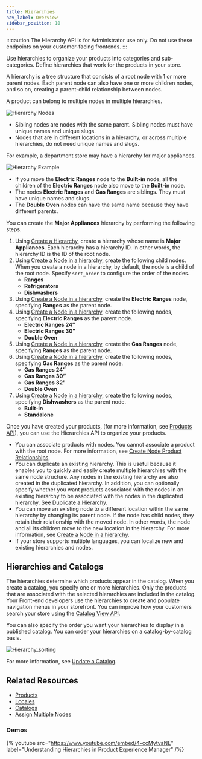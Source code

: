 ```yaml
---
title: Hierarchies
nav_label: Overview
sidebar_position: 10
---
```


:::caution
The Hierarchy API is for Administrator use only. Do not use these endpoints on your customer-facing frontends.
:::

Use hierarchies to organize your products into categories and sub-categories. Define hierarchies that work for the products in your store.

A hierarchy is a tree structure that consists of a root node with 1 or more parent nodes. Each parent node can also have one or more children nodes, and so on, creating a parent-child relationship between nodes. 

A product can belong to multiple nodes in multiple hierarchies. 

![Hierarchy Nodes](/assets/heirarchynodes.png)

- Sibling nodes are nodes with the same parent. Sibling nodes must have unique names and unique slugs.
- Nodes that are in different locations in a hierarchy, or across multiple hierarchies, do not need unique names and slugs.

For example, a department store may have a hierarchy for major appliances.

![Hierarchy Example](/assets/hierarchexample.png)

- If you move the **Electric Ranges** node to the **Built-in** node, all the children of the **Electric Ranges** node also move to the **Built-in** node.
- The nodes **Electric Ranges** and **Gas Ranges** are siblings. They must have unique names and slugs.
- The **Double Oven** nodes can have the same name because they have different parents.

You can create the **Major Appliances** hierarchy by performing the following steps.

1. Using [Create a Hierarchy](/docs/pxm/hierarchies/hierarchies-api/create-a-hierarchy), create a hierarchy whose name is **Major Appliances**. Each hierarchy has a hierarchy ID. In other words, the hierarchy ID is the ID of the root node.
1. Using [Create a Node in a hierarchy](/docs/pxm/hierarchies/nodes-api/create-a-hierarchy-node), create the following child nodes. When you create a node in a hierarchy, by default, the node is a child of the root node. Specify `sort_order` to configure the order of the nodes.
   - **Ranges**
   - **Refrigerators**
   - **Dishwashers**
1. Using [Create a Node in a hierarchy](/docs/pxm/hierarchies/nodes-api/create-a-hierarchy-node), create the **Electric Ranges** node, specifying **Ranges** as the parent node.
1. Using [Create a Node in a hierarchy](/docs/pxm/hierarchies/nodes-api/create-a-hierarchy-node), create the following nodes, specifying **Electric Ranges** as the parent node.
   - **Electric Ranges 24ˮ**
   - **Electric Ranges 30ˮ**
   - **Double Oven**
1. Using [Create a Node in a hierarchy](/docs/pxm/hierarchies/nodes-api/create-a-hierarchy-node), create the **Gas Ranges** node, specifying **Ranges** as the parent node.
1. Using [Create a Node in a hierarchy](/docs/pxm/hierarchies/nodes-api/create-a-hierarchy-node), create the following nodes, specifying **Gas Ranges** as the parent node.
    - **Gas Ranges 24ˮ**
    - **Gas Ranges 30ˮ**
    - **Gas Ranges 32"**
    - **Double Oven**
1. Using [Create a Node in a hierarchy](/docs/pxm/hierarchies/nodes-api/create-a-hierarchy-node), create the following nodes, specifying **Dishwashers** as the parent node.
    - **Built-in**
    - **Standalone**

Once you have created your products, (for more information, see [Products API](/docs/pxm/products/ep-pxm-products-api/pxm-products-api-overview)), you can use the Hierarchies API to organize your products. 

- You can associate products with nodes. You cannot associate a product with the root node. For more information, see [Create Node Product Relationships](/docs/pxm/hierarchies/node-relationships-api/create-node-product-relationships).
- You can duplicate an existing hierarchy. This is useful because it enables you to quickly and easily create multiple hierarchies with the same node structure. Any nodes in the existing hierarchy are also created in the duplicated hierarchy. In addition, you can optionally specify whether you want products associated with the nodes in an existing hierarchy to be associated with the nodes in the duplicated hierarchy. See [Duplicate a Hierarchy](/docs/pxm/hierarchies/hierarchies-api/duplicate-a-hierarchy).
- You can move an existing node to a different location within the same hierarchy by changing its parent node. If the node has child nodes, they retain their relationship with the moved node. In other words, the node and all its children move to the new location in the hierarchy. For more information, see [Create a Node in a hierarchy](/docs/pxm/hierarchies/nodes-api/create-a-hierarchy-node).
- If your store supports multiple languages, you can localize new and existing hierarchies and nodes.

## Hierarchies and Catalogs
    
The hierarchies determine which products appear in the catalog. When you create a catalog, you specify one or more hierarchies. Only the products that are associated with the selected hierarchies are included in the catalog. Your Front-end developers use the hierarchies to create and populate navigation menus in your storefront. You can improve how your customers search your store using the [Catalog View API](/docs/pxm/catalogs/catalog-latest-release/overview).

You can also specify the order you want your hierarchies to display in a published catalog. You can order your hierarchies on a catalog-by-catalog basis.

![Hierarchy_sorting](/assets/hierarchy_sorting.png)

For more information, see [Update a Catalog](/docs/pxm/catalogs/catalog-configuration/update-a-catalog).

## Related Resources

- [Products](/docs/pxm/products/pxm-products)
- [Locales](/docs/pxm/products/locales/pxm-locales)
- [Catalogs](/docs/pxm/catalogs)
- [Assign Multiple Nodes](/docs/pxm/products/ep-pxm-products-api/assign-nodes#post-attach-multiple-nodes)

### Demos

{% youtube src="https://www.youtube.com/embed/4-ccMytvaNE" label="Understanding Hierarchies in Product Experience Manager" /%}
